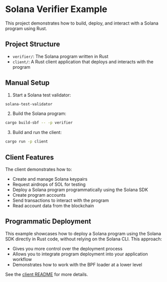 # Solana Verifier Example

This project demonstrates how to build, deploy, and interact with a Solana program using Rust.

## Project Structure

- `verifier/`: The Solana program written in Rust
- `client/`: A Rust client application that deploys and interacts with the program


## Manual Setup

1. Start a Solana test validator:
```bash
solana-test-validator
```

2. Build the Solana program:
```bash
cargo build-sbf -- -p verifier
```

3. Build and run the client:
```bash
cargo run -p client
```

## Client Features

The client demonstrates how to:
- Create and manage Solana keypairs
- Request airdrops of SOL for testing
- Deploy a Solana program programmatically using the Solana SDK
- Create program accounts
- Send transactions to interact with the program
- Read account data from the blockchain

## Programmatic Deployment

This example showcases how to deploy a Solana program using the Solana SDK directly in Rust code, without relying on the Solana CLI. This approach:

- Gives you more control over the deployment process
- Allows you to integrate program deployment into your application workflow
- Demonstrates how to work with the BPF loader at a lower level

See the [client README](client/README.md) for more details.
